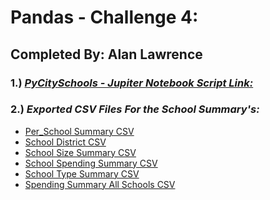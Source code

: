 # Pandas - Challenge 4:
## **Completed By: Alan Lawrence** <br>
### 1.) ***[PyCitySchools - Jupiter Notebook Script Link:](https://github.com/AlanBigData/pandas-challenge/blob/main/PyCitySchools/PyCitySchools_alan_complete.ipynb)***<br>

### 2.) ***Exported CSV Files For the School Summary's:***
- [Per_School Summary CSV](https://github.com/AlanBigData/pandas-challenge/raw/main/PyCitySchools/Exports/per_school.csv)<br>
-  [School District CSV](https://github.com/AlanBigData/pandas-challenge/raw/main/PyCitySchools/Exports/school_district.csv)<br>
-  [School Size Summary CSV](https://github.com/AlanBigData/pandas-challenge/raw/main/PyCitySchools/Exports/school_size.csv)<br>
-  [School Spending Summary CSV](https://github.com/AlanBigData/pandas-challenge/raw/main/PyCitySchools/Exports/school_spending.csv)<br>
-  [School Type Summary CSV](https://github.com/AlanBigData/pandas-challenge/raw/main/PyCitySchools/Exports/school_type.csv)<br>
-   [Spending Summary All Schools CSV](https://github.com/AlanBigData/pandas-challenge/raw/main/PyCitySchools/Exports/spending_summary.csv)<br>
